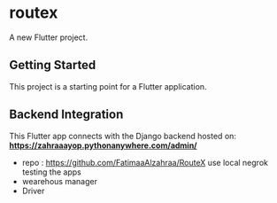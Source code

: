 # routex

A new Flutter project.

## Getting Started

This project is a starting point for a Flutter application.

## Backend Integration
This Flutter app connects with the Django backend hosted on: **https://zahraaayop.pythonanywhere.com/admin/**

- repo : https://github.com/FatimaaAlzahraa/RouteX
use local negrok testing the apps
- wearehous manager
- Driver
